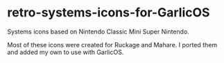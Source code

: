 # retro-systems-icons-for-GarlicOS
Systems icons based on Nintendo Classic Mini Super Nintendo.

Most of these icons were created for Ruckage and Mahare. I ported them and added my own to use with GarlicOS.
